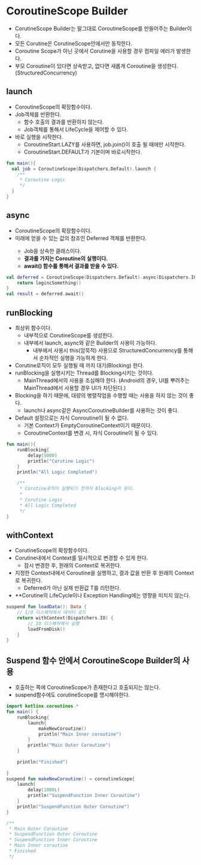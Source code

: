 # CoroutineScope Builder
- CorutineScope Builder는 말그대로 CoroutineScope를 만들어주는 Builder이다.
- 모든 Corutine은 CorutineScope안에서만 동작한다.
- Coroutine Scope가 아닌 곳에서 Corutine을 사용할 경우 컴파일 에러가 발생한다.
- 부모 Coroutine이 있다면 상속받고, 없다면 새롭게 Coroutine을 생성한다. (StructuredConcurrency)

## launch
- CoroutineScope의 확장함수이다.
- Job객체를 반환한다.
  - 함수 호출의 결과를 반환하지 않는다.
  - Job객체를 통해서 LifeCycle을 제어할 수 있다.
- 바로 실행을 시작한다.
  - CoroutineStart.LAZY를 사용하면, job.join()이 호출 될 때에만 시작한다.
  - CoroutineStart.DEFAULT가 기본이며 바로시작한다.

```kotlin
fun main(){
  val job = CoroutineScope(Dispatchers.Default).launch {
    /**
     * Coroutine Logic
     */
  }
}
```

## async
- CoroutineScope의 확장함수이다.
- 미래에 얻을 수 있는 값의 참조인 Deferred<T> 객체를 반환한다.
  - Job을 상속한 클래스이다.
  - **결과를 가지는 Coroutine의 실행이다.**
  - **await() 함수를 통해서 결과를 받을 수 있다.**
```kotlin
val deferred = CoroutineScope(Dispatchers.Default).async(Dispatchers.IO) {
    return logincSomething()
}
val result = deferred.await()  
```

## runBlocking
- 최상위 함수이다.
  - 내부적으로 CorutineScope를 생성한다.
  - 내부에서 launch, async와 같은 Builder의 사용이 가능하다.
    - 내부에서 사용시 this(암묵적) 사용으로 StructuredConcurrency를 통해서 순차적인 실행을 가능하게 한다.
- Corutine로직이 모두 실행될 때 까지 대기(Blocking) 한다.
- runBlocking을 실행시키는 Thread를 Blocking시키는 것이다.
  - MainThread에서의 사용을 조심해야 한다. (Android의 경우, UI를 뿌려주는 MainThread에서 사용할 경우 UI가 차단된다.)
- Blocking을 하기 때문에, 대량의 병렬작업을 수행할 때는 사용을 하지 않는 것이 좋다.
  - launch나 async같은 AsyncCoroutineBuilder를 사용하는 것이 좋다.
- Default 설정으로는 자식 Conroutine이 될 수 없다.
  - 기본 Context가 EmptyCoroutineContext이기 때문이다.
  - CoroutineContext를 변경 시, 자식 Coroutine이 될 수 있다.

```kotlin
fun main(){
    runBlocking{
        delay(5000)
        println("Corutine Logic")
    }
    println("All Logic Completed")

    /**
     * Corotine로직이 실행되기 전까지 Blocking이 된다.
     * 
     * Corutine Logic
     * All Logic Completed
     */
}
```

## withContext
- CorutineScope의 확장함수이다.
- Corutine내에서 Context를 일시적으로 변경할 수 있게 한다.
  - 잠시 변경한 후, 원래의 Context로 복귀한다.
- 지정한 Context내에서 Coroutine을 실행하고, 결과 값을 반환 후 원래의 Context로 복귀한다.
  - Deferred<T>가 아닌 실제 반환값 T를 리턴한다.
- **Corutine의 LifeCycle이나 Exception Handling에는 영향을 미치지 않는다.

```kotlin
suspend fun loadData(): Data {
    // I/O 디스패처에서 데이터 로드
    return withContext(Dispatchers.IO) {
        // IO 디스패처에서 실행
        loadFromDisk()
    }
}
```


## Suspend 함수 안에서 CoroutineScope Builder의 사용
- 호출하는 쪽에 CoroutineScope가 존재한다고 호출되지는 않는다.
- suspend함수에도 corutineScope를 명시해야한다.
```kotlin
import kotlinx.coroutines.*
fun main() {
    runBlocking{
        launch{
            makeNewCoroutine()
            println("Main Inner coroutine")
        }
        println("Main Outer Coroutine")
    }
    
    println("Finished")
    
}
suspend fun makeNewCoroutine() = coroutineScope{
    launch{
        delay(1000L)
        println("SuspendFunction Inner Coroutine")
    }
    println("SuspendFunction Outer Coroutine")
}

/**
 * Main Outer Coroutine
 * SuspendFunction Outer Coroutine
 * SuspendFunction Inner Coroutine
 * Main Inner coroutine
 * Finished
 */
```
